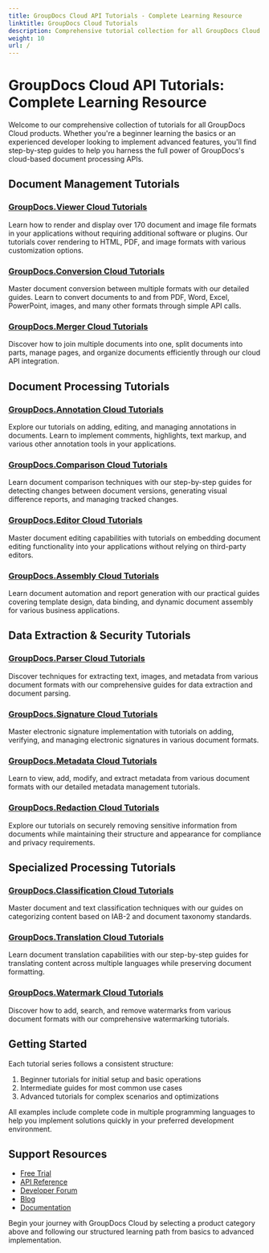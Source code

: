 ```yaml
---
title: GroupDocs Cloud API Tutorials - Complete Learning Resource
linktitle: GroupDocs Cloud Tutorials
description: Comprehensive tutorial collection for all GroupDocs Cloud APIs. Learn document viewing, conversion, annotation, comparison and more with step-by-step guides.
weight: 10
url: /
---
```


# GroupDocs Cloud API Tutorials: Complete Learning Resource

Welcome to our comprehensive collection of tutorials for all GroupDocs Cloud products. Whether you're a beginner learning the basics or an experienced developer looking to implement advanced features, you'll find step-by-step guides to help you harness the full power of GroupDocs's cloud-based document processing APIs.

## Document Management Tutorials

### [GroupDocs.Viewer Cloud Tutorials](./viewer/)
Learn how to render and display over 170 document and image file formats in your applications without requiring additional software or plugins. Our tutorials cover rendering to HTML, PDF, and image formats with various customization options.

### [GroupDocs.Conversion Cloud Tutorials](./conversion/)
Master document conversion between multiple formats with our detailed guides. Learn to convert documents to and from PDF, Word, Excel, PowerPoint, images, and many other formats through simple API calls.

### [GroupDocs.Merger Cloud Tutorials](./merger/)
Discover how to join multiple documents into one, split documents into parts, manage pages, and organize documents efficiently through our cloud API integration.

## Document Processing Tutorials

### [GroupDocs.Annotation Cloud Tutorials](./annotation/)
Explore our tutorials on adding, editing, and managing annotations in documents. Learn to implement comments, highlights, text markup, and various other annotation tools in your applications.

### [GroupDocs.Comparison Cloud Tutorials](./comparison/)
Learn document comparison techniques with our step-by-step guides for detecting changes between document versions, generating visual difference reports, and managing tracked changes.

### [GroupDocs.Editor Cloud Tutorials](./editor/)
Master document editing capabilities with tutorials on embedding document editing functionality into your applications without relying on third-party editors.

### [GroupDocs.Assembly Cloud Tutorials](#)
Learn document automation and report generation with our practical guides covering template design, data binding, and dynamic document assembly for various business applications.

## Data Extraction & Security Tutorials

### [GroupDocs.Parser Cloud Tutorials](#)
Discover techniques for extracting text, images, and metadata from various document formats with our comprehensive guides for data extraction and document parsing.

### [GroupDocs.Signature Cloud Tutorials](#)
Master electronic signature implementation with tutorials on adding, verifying, and managing electronic signatures in various document formats.

### [GroupDocs.Metadata Cloud Tutorials](#)
Learn to view, add, modify, and extract metadata from various document formats with our detailed metadata management tutorials.

### [GroupDocs.Redaction Cloud Tutorials](#)
Explore our tutorials on securely removing sensitive information from documents while maintaining their structure and appearance for compliance and privacy requirements.

## Specialized Processing Tutorials

### [GroupDocs.Classification Cloud Tutorials](#)
Master document and text classification techniques with our guides on categorizing content based on IAB-2 and document taxonomy standards.

### [GroupDocs.Translation Cloud Tutorials](#)
Learn document translation capabilities with our step-by-step guides for translating content across multiple languages while preserving document formatting.

### [GroupDocs.Watermark Cloud Tutorials](#)
Discover how to add, search, and remove watermarks from various document formats with our comprehensive watermarking tutorials.

## Getting Started

Each tutorial series follows a consistent structure:

1. Beginner tutorials for initial setup and basic operations
2. Intermediate guides for most common use cases
3. Advanced tutorials for complex scenarios and optimizations

All examples include complete code in multiple programming languages to help you implement solutions quickly in your preferred development environment.

## Support Resources

- [Free Trial](https://dashboard.groupdocs.cloud/)
- [API Reference](https://reference.groupdocs.cloud/)
- [Developer Forum](https://forum.groupdocs.cloud/)
- [Blog](https://blog.groupdocs.cloud/)
- [Documentation](https://docs.groupdocs.cloud/)

Begin your journey with GroupDocs Cloud by selecting a product category above and following our structured learning path from basics to advanced implementation.